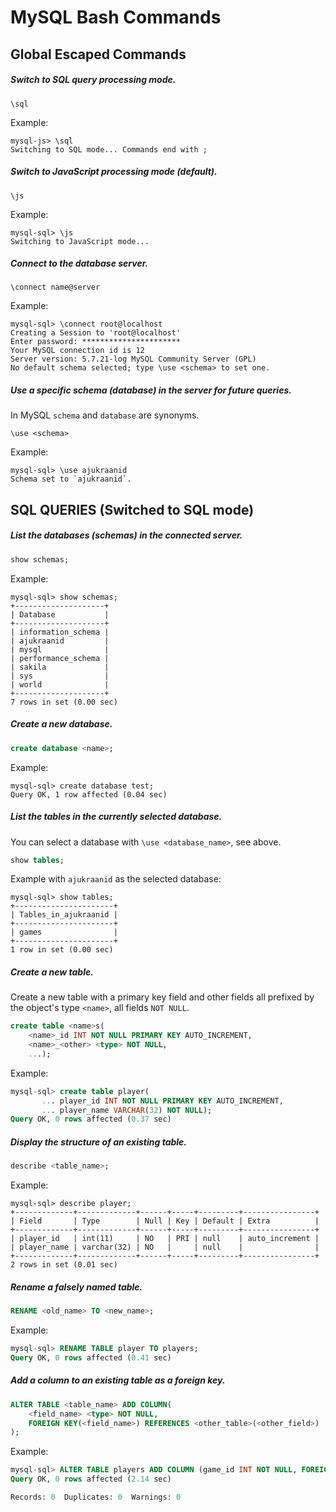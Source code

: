 # MySQL Bash Commands

## Global Escaped Commands

##### Switch to SQL query processing mode.
```
\sql
```
Example:
```
mysql-js> \sql
Switching to SQL mode... Commands end with ;
```

##### Switch to JavaScript processing mode (default).
```
\js
```
Example:
```
mysql-sql> \js
Switching to JavaScript mode...
```

##### Connect to the database server.
```
\connect name@server
```
Example:
```
mysql-sql> \connect root@localhost
Creating a Session to 'root@localhost'
Enter password: **********************
Your MySQL connection id is 12
Server version: 5.7.21-log MySQL Community Server (GPL)
No default schema selected; type \use <schema> to set one.
```

##### Use a specific schema (database) in the server for future queries.
In MySQL `schema` and `database` are synonyms.
```
\use <schema>
```
Example:
```
mysql-sql> \use ajukraanid
Schema set to `ajukraanid`.
```

## SQL QUERIES (Switched to SQL mode)

##### List the databases (schemas) in the connected server.
```sql
show schemas;
```
Example:
```
mysql-sql> show schemas;
+--------------------+
| Database           |
+--------------------+
| information_schema |
| ajukraanid         |
| mysql              |
| performance_schema |
| sakila             |
| sys                |
| world              |
+--------------------+
7 rows in set (0.00 sec)
```

##### Create a new database.
```sql
create database <name>;
```
Example:
```
mysql-sql> create database test;
Query OK, 1 row affected (0.04 sec)
```

##### List the tables in the currently selected database.
You can select a database with `\use <database_name>`, see above.
```sql
show tables;
```
Example with `ajukraanid` as the selected database:
```
mysql-sql> show tables;
+----------------------+
| Tables_in_ajukraanid |
+----------------------+
| games                |
+----------------------+
1 row in set (0.00 sec)
```

##### Create a new table.
Create a new table with a primary key field and other fields all prefixed by the object's type `<name>`, all fields `NOT NULL`.
```sql
create table <name>s(
	<name>_id INT NOT NULL PRIMARY KEY AUTO_INCREMENT,
	<name>_<other> <type> NOT NULL,
	...);
```
Example:
```sql
mysql-sql> create table player(
       ... player_id INT NOT NULL PRIMARY KEY AUTO_INCREMENT,
       ... player_name VARCHAR(32) NOT NULL);
Query OK, 0 rows affected (0.37 sec)
```

##### Display the structure of an existing table.
```sql
describe <table_name>;
```
Example:
```
mysql-sql> describe player;
+-------------+-------------+------+-----+---------+----------------+
| Field       | Type        | Null | Key | Default | Extra          |
+-------------+-------------+------+-----+---------+----------------+
| player_id   | int(11)     | NO   | PRI | null    | auto_increment |
| player_name | varchar(32) | NO   |     | null    |                |
+-------------+-------------+------+-----+---------+----------------+
2 rows in set (0.01 sec)
```

##### Rename a falsely named table.
```sql
RENAME <old_name> TO <new_name>;
```
Example:
```sql
mysql-sql> RENAME TABLE player TO players;
Query OK, 0 rows affected (0.41 sec)
```

##### Add a column to an existing table as a foreign key.
```sql
ALTER TABLE <table_name> ADD COLUMN(
	<field_name> <type> NOT NULL,
	FOREIGN KEY(<field_name>) REFERENCES <other_table>(<other_field>)
);
```
Example:
```sql
mysql-sql> ALTER TABLE players ADD COLUMN (game_id INT NOT NULL, FOREIGN KEY(game_id) REFERENCES games(game_id));
Query OK, 0 rows affected (2.14 sec)

Records: 0  Duplicates: 0  Warnings: 0
```
